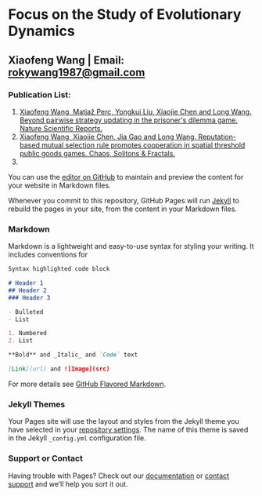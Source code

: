 # Focus on the Study of Evolutionary Dynamics
## Xiaofeng Wang | Email: rokywang1987@gmail.com
### Publication List:
1. [Xiaofeng Wang, Matjaž Perc, Yongkui Liu, Xiaojie Chen and Long Wang. Beyond pairwise strategy updating in the prisoner's dilemma game. Nature Scientific Reports.](https://doi.org/10.1038/srep00740)
2. [Xiaofeng Wang, Xiaojie Chen, Jia Gao and Long Wang. Reputation-based mutual selection rule promotes cooperation in spatial threshold public goods games. Chaos, Solitons & Fractals.](https://doi.org/10.1016/j.chaos.2013.07.019)
3. []()

You can use the [editor on GitHub](https://github.com/evolutionarydynamics/evolutionarydynamics.github.io/edit/master/README.md) to maintain and preview the content for your website in Markdown files.

Whenever you commit to this repository, GitHub Pages will run [Jekyll](https://jekyllrb.com/) to rebuild the pages in your site, from the content in your Markdown files.

### Markdown

Markdown is a lightweight and easy-to-use syntax for styling your writing. It includes conventions for

```markdown
Syntax highlighted code block

# Header 1
## Header 2
### Header 3

- Bulleted
- List

1. Numbered
2. List

**Bold** and _Italic_ and `Code` text

[Link](url) and ![Image](src)
```

For more details see [GitHub Flavored Markdown](https://guides.github.com/features/mastering-markdown/).

### Jekyll Themes

Your Pages site will use the layout and styles from the Jekyll theme you have selected in your [repository settings](https://github.com/evolutionarydynamics/evolutionarydynamics.github.io/settings). The name of this theme is saved in the Jekyll `_config.yml` configuration file.

### Support or Contact

Having trouble with Pages? Check out our [documentation](https://help.github.com/categories/github-pages-basics/) or [contact support](https://github.com/contact) and we’ll help you sort it out.
